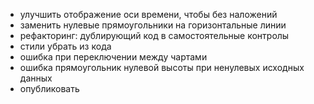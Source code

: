 - улучшить отображение оси времени, чтобы без наложений
- заменить нулевые прямоугольники на горизонтальные линии
- рефакторинг: дублирующий код в самостоятельные контролы
- стили убрать из кода
- ошибка при переключении между чартами
- ошибка прямоугольник нулевой высоты при ненулевых исходных данных
- опубликовать
